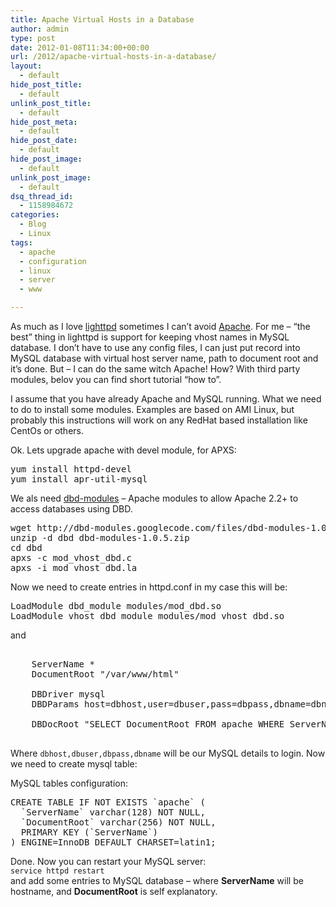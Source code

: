 ```yaml
---
title: Apache Virtual Hosts in a Database
author: admin
type: post
date: 2012-01-08T11:34:00+00:00
url: /2012/apache-virtual-hosts-in-a-database/
layout:
  - default
hide_post_title:
  - default
unlink_post_title:
  - default
hide_post_meta:
  - default
hide_post_date:
  - default
hide_post_image:
  - default
unlink_post_image:
  - default
dsq_thread_id:
  - 1158984672
categories:
  - Blog
  - Linux
tags:
  - apache
  - configuration
  - linux
  - server
  - www

---
```

As much as I love <a href="http://www.lighttpd.net/" target="_blank">lighttpd</a> sometimes I can&#8217;t avoid <a href="http://httpd.apache.org/" target="_blank">Apache</a>. For me &#8211; &#8220;the best&#8221; thing in lighttpd is support for keeping vhost names in MySQL database. I don&#8217;t have to use any config files, I can just put record into MySQL database with virtual host server name, path to document root and it&#8217;s done. But &#8211; I can do the same witch Apache! How? With third party modules, belov you can find short tutorial &#8220;how to&#8221;.

<!--more-->

I assume that you have already Apache and MySQL running. What we need to do to install some modules. Examples are based on AMI Linux, but probably this instructions will work on any RedHat based installation like CentOs or others.

Ok. Lets upgrade apache with devel module, for APXS:

<pre class="brush: bash; title: ; notranslate" title="">yum install httpd-devel
yum install apr-util-mysql
</pre>

We als need <a href="http://code.google.com/p/dbd-modules/" target="_blank">dbd-modules</a> &#8211; Apache modules to allow Apache 2.2+ to access databases using DBD.

<pre class="brush: bash; title: ; notranslate" title="">wget http://dbd-modules.googlecode.com/files/dbd-modules-1.0.5.zip
unzip -d dbd dbd-modules-1.0.5.zip
cd dbd
apxs -c mod_vhost_dbd.c
apxs -i mod_vhost_dbd.la
</pre>

Now we need to create entries in httpd.conf in my case this will be:

<pre class="brush: plain; title: ; notranslate" title="">LoadModule dbd_module modules/mod_dbd.so
LoadModule vhost_dbd_module modules/mod_vhost_dbd.so
</pre>

and

<pre class="brush: plain; title: ; notranslate" title=""><VirtualHost *:80>
    ServerName *
    DocumentRoot "/var/www/html"

    DBDriver mysql
    DBDParams host=dbhost,user=dbuser,pass=dbpass,dbname=dbname

    DBDocRoot "SELECT DocumentRoot FROM apache WHERE ServerName = %s"  HOSTNAME
</VirtualHost>
</pre>

Where `dbhost,dbuser,dbpass,dbname` will be our MySQL details to login. Now we need to create mysql table:

MySQL tables configuration:

<pre class="brush: sql; title: ; notranslate" title="">CREATE TABLE IF NOT EXISTS `apache` (
  `ServerName` varchar(128) NOT NULL,
  `DocumentRoot` varchar(256) NOT NULL,
  PRIMARY KEY (`ServerName`)
) ENGINE=InnoDB DEFAULT CHARSET=latin1;
</pre>

Done. Now you can restart your MySQL server:  
`service httpd restart`  
and add some entries to MySQL database &#8211; where **ServerName** will be hostname, and **DocumentRoot** is self explanatory.